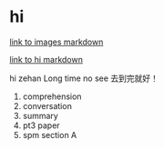 # hi
[link to images markdown](images/hi.md)

[link to hi markdown](hi.md)

hi zehan Long time no see 去到完就好！

1. comprehension
2. conversation
3. summary
4. pt3 paper
5. spm section A
